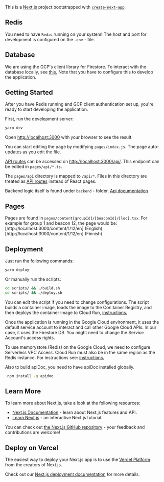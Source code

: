 This is a [Next.js](https://nextjs.org/) project bootstrapped with [`create-next-app`](https://github.com/vercel/next.js/tree/canary/packages/create-next-app).

## Redis

You need to have `Redis` running on your system! The host and port for development is configured on the `.env` - file.

## Database

We are using the GCP's client library for Firestore. To interact with the database locally, see [this.](https://cloud.google.com/docs/authentication/production#automatically) Note that you have to configure this to develop the application.

## Getting Started

After you have Redis running and GCP client authentication set up, you're ready to start developing the application.

First, run the development server:

```bash
yarn dev
```

Open [http://localhost:3000](http://localhost:3000) with your browser to see the result.

You can start editing the page by modifying `pages/index.js`. The page auto-updates as you edit the file.

[API routes](https://nextjs.org/docs/api-routes/introduction) can be accessed on [http://localhost:3000/api/](http://localhost:3000/api/). This endpoint can be edited in `pages/api/*.ts`.

The `pages/api` directory is mapped to `/api/*`. Files in this directory are treated as [API routes](https://nextjs.org/docs/api-routes/introduction) instead of React pages.

Backend logic itself is found under `backend` - folder. [Api documentation](https://juhokon.github.io/NextJS-Test/apidoc/index.html)

## Pages

Pages are found in `pages/content[groupId]/[beaconId]/[loc].tsx`. For example for group 1 and beacon 12, the page would be: [http://localhost:3000/content/1/12/en] (English) [http://localhost:3000/content/1/12/en] (Finnish)

## Deployment

Just run the following commands:

```bash
yarn deploy
```

Or manually run the scripts:

```bash
cd scripts/ && ./build.sh
cd scripts/ && ./deploy.sh
```

You can edit the script if you need to change configurations. The script builds a container image, loads the image to the Con.tainer Registry, and then deploys the container image to Cloud Run, [instructions.](https://cloud.google.com/run/docs/quickstarts/build-and-deploy)

Once the application is running in the Google Cloud environment, it uses the default service account to interact and call other Google Cloud APIs. In our case, it uses the Firestore DB. You might need to change the Service Account's access rights.

To use memorystore (Redis) on the Google Cloud, we need to configure Serverless VPC Access. Cloud Run must also be in the same region as the Redis instance. For instructions see: [instructions.](https://cloud.google.com/memorystore/docs/redis/connect-redis-instance-cloud-run)

Also to build apiDoc, you need to have apiDoc installed globally.

```bash
 npm install -g apidoc
```

## Learn More

To learn more about Next.js, take a look at the following resources:

- [Next.js Documentation](https://nextjs.org/docs) - learn about Next.js features and API.
- [Learn Next.js](https://nextjs.org/learn) - an interactive Next.js tutorial.

You can check out [the Next.js GitHub repository](https://github.com/vercel/next.js/) - your feedback and contributions are welcome!

## Deploy on Vercel

The easiest way to deploy your Next.js app is to use the [Vercel Platform](https://vercel.com/new?utm_medium=default-template&filter=next.js&utm_source=create-next-app&utm_campaign=create-next-app-readme) from the creators of Next.js.

Check out our [Next.js deployment documentation](https://nextjs.org/docs/deployment) for more details.
